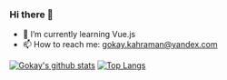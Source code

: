 ### Hi there 👋


- 🌱 I’m currently learning Vue.js
- 📫 How to reach me: gokay.kahraman@yandex.com



[![Gokay's github stats](https://github-readme-stats.vercel.app/api?username=GokayKahraman&count_private=true&show_icons=true&theme=radical&hide_rank=false)](https://github.com/anuraghazra/github-readme-stat)
[![Top Langs](https://github-readme-stats.vercel.app/api/top-langs/?username=GokayKahraman)](https://github.com/anuraghazra/github-readme-stats)


